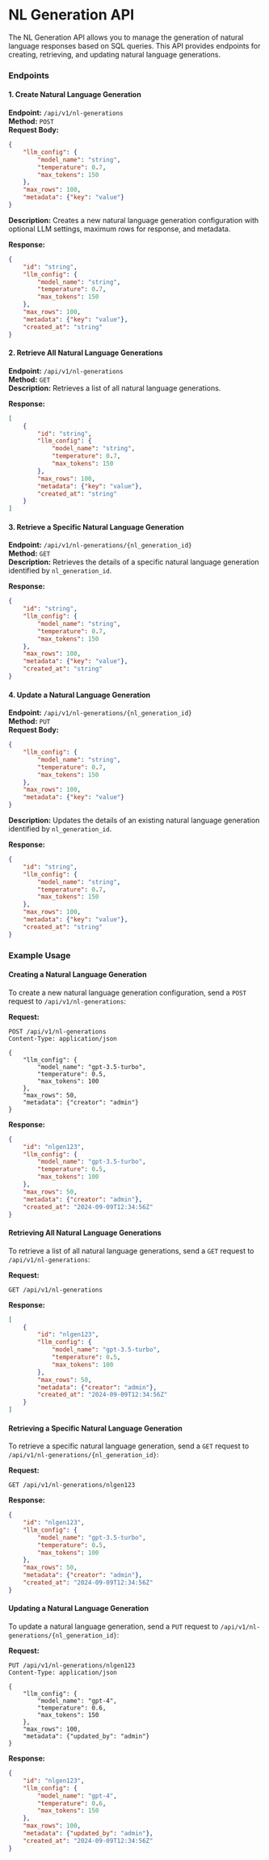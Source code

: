 # NL Generation API

The NL Generation API allows you to manage the generation of natural language responses based on SQL queries. This API provides endpoints for creating, retrieving, and updating natural language generations.

### Endpoints

#### 1. Create Natural Language Generation

**Endpoint:** `/api/v1/nl-generations`\
**Method:** `POST`\
**Request Body:**

```json
{
    "llm_config": {
        "model_name": "string",
        "temperature": 0.7,
        "max_tokens": 150
    },
    "max_rows": 100,
    "metadata": {"key": "value"}
}
```

**Description:** Creates a new natural language generation configuration with optional LLM settings, maximum rows for response, and metadata.

**Response:**

```json
{
    "id": "string",
    "llm_config": {
        "model_name": "string",
        "temperature": 0.7,
        "max_tokens": 150
    },
    "max_rows": 100,
    "metadata": {"key": "value"},
    "created_at": "string"
}
```

#### 2. Retrieve All Natural Language Generations

**Endpoint:** `/api/v1/nl-generations`\
**Method:** `GET`\
**Description:** Retrieves a list of all natural language generations.

**Response:**

```json
[
    {
        "id": "string",
        "llm_config": {
            "model_name": "string",
            "temperature": 0.7,
            "max_tokens": 150
        },
        "max_rows": 100,
        "metadata": {"key": "value"},
        "created_at": "string"
    }
]
```

#### 3. Retrieve a Specific Natural Language Generation

**Endpoint:** `/api/v1/nl-generations/{nl_generation_id}`\
**Method:** `GET`\
**Description:** Retrieves the details of a specific natural language generation identified by `nl_generation_id`.

**Response:**

```json
{
    "id": "string",
    "llm_config": {
        "model_name": "string",
        "temperature": 0.7,
        "max_tokens": 150
    },
    "max_rows": 100,
    "metadata": {"key": "value"},
    "created_at": "string"
}
```

#### 4. Update a Natural Language Generation

**Endpoint:** `/api/v1/nl-generations/{nl_generation_id}`\
**Method:** `PUT`\
**Request Body:**

```json
{
    "llm_config": {
        "model_name": "string",
        "temperature": 0.7,
        "max_tokens": 150
    },
    "max_rows": 100,
    "metadata": {"key": "value"}
}
```

**Description:** Updates the details of an existing natural language generation identified by `nl_generation_id`.

**Response:**

```json
{
    "id": "string",
    "llm_config": {
        "model_name": "string",
        "temperature": 0.7,
        "max_tokens": 150
    },
    "max_rows": 100,
    "metadata": {"key": "value"},
    "created_at": "string"
}
```

### Example Usage

#### Creating a Natural Language Generation

To create a new natural language generation configuration, send a `POST` request to `/api/v1/nl-generations`:

**Request:**

```http
POST /api/v1/nl-generations
Content-Type: application/json

{
    "llm_config": {
        "model_name": "gpt-3.5-turbo",
        "temperature": 0.5,
        "max_tokens": 100
    },
    "max_rows": 50,
    "metadata": {"creator": "admin"}
}
```

**Response:**

```json
{
    "id": "nlgen123",
    "llm_config": {
        "model_name": "gpt-3.5-turbo",
        "temperature": 0.5,
        "max_tokens": 100
    },
    "max_rows": 50,
    "metadata": {"creator": "admin"},
    "created_at": "2024-09-09T12:34:56Z"
}
```

#### Retrieving All Natural Language Generations

To retrieve a list of all natural language generations, send a `GET` request to `/api/v1/nl-generations`:

**Request:**

```http
GET /api/v1/nl-generations
```

**Response:**

```json
[
    {
        "id": "nlgen123",
        "llm_config": {
            "model_name": "gpt-3.5-turbo",
            "temperature": 0.5,
            "max_tokens": 100
        },
        "max_rows": 50,
        "metadata": {"creator": "admin"},
        "created_at": "2024-09-09T12:34:56Z"
    }
]
```

#### Retrieving a Specific Natural Language Generation

To retrieve a specific natural language generation, send a `GET` request to `/api/v1/nl-generations/{nl_generation_id}`:

**Request:**

```http
GET /api/v1/nl-generations/nlgen123
```

**Response:**

```json
{
    "id": "nlgen123",
    "llm_config": {
        "model_name": "gpt-3.5-turbo",
        "temperature": 0.5,
        "max_tokens": 100
    },
    "max_rows": 50,
    "metadata": {"creator": "admin"},
    "created_at": "2024-09-09T12:34:56Z"
}
```

#### Updating a Natural Language Generation

To update a natural language generation, send a `PUT` request to `/api/v1/nl-generations/{nl_generation_id}`:

**Request:**

```http
PUT /api/v1/nl-generations/nlgen123
Content-Type: application/json

{
    "llm_config": {
        "model_name": "gpt-4",
        "temperature": 0.6,
        "max_tokens": 150
    },
    "max_rows": 100,
    "metadata": {"updated_by": "admin"}
}
```

**Response:**

```json
{
    "id": "nlgen123",
    "llm_config": {
        "model_name": "gpt-4",
        "temperature": 0.6,
        "max_tokens": 150
    },
    "max_rows": 100,
    "metadata": {"updated_by": "admin"},
    "created_at": "2024-09-09T12:34:56Z"
}
```
